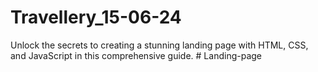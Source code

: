 # Travellery_15-06-24
Unlock the secrets to creating a stunning landing page with HTML, CSS, and JavaScript in this comprehensive guide.
#   L a n d i n g - p a g e 
 
 
